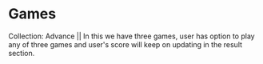 # Games
 Collection: Advance || In this we have three games, user has option to play any of three games and user's score will keep on updating in the result section.
